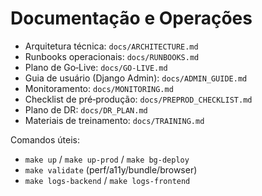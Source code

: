 # Documentação e Operações

- Arquitetura técnica: `docs/ARCHITECTURE.md`
- Runbooks operacionais: `docs/RUNBOOKS.md`
- Plano de Go‑Live: `docs/GO-LIVE.md`
- Guia de usuário (Django Admin): `docs/ADMIN_GUIDE.md`
- Monitoramento: `docs/MONITORING.md`
- Checklist de pré‑produção: `docs/PREPROD_CHECKLIST.md`
- Plano de DR: `docs/DR_PLAN.md`
- Materiais de treinamento: `docs/TRAINING.md`

Comandos úteis:
- `make up` / `make up-prod` / `make bg-deploy`
- `make validate` (perf/a11y/bundle/browser)
- `make logs-backend` / `make logs-frontend`
